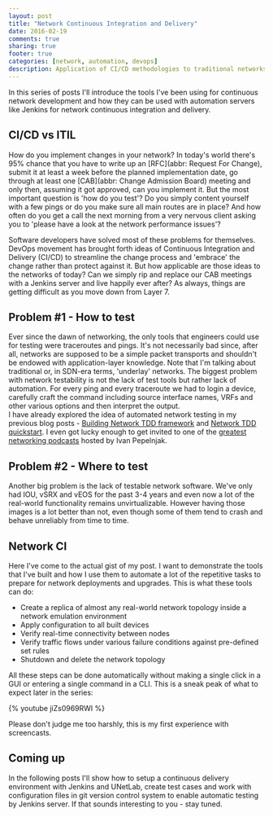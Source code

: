 ```yaml
---
layout: post
title: "Network Continuous Integration and Delivery"
date: 2016-02-19
comments: true
sharing: true
footer: true
categories: [network, automation, devops]
description: Application of CI/CD methodologies to traditional networks
---
```


In this series of posts I'll introduce the tools I've been using for continuous network development and how they can be used with automation servers like Jenkins for network continuous integration and delivery.

<!--more-->

## CI/CD vs ITIL

How do you implement changes in your network? In today's world there's 95% chance that you have to write up an [RFC](abbr: Request For Change), submit it at least a week before the planned implementation date, go through at least one [CAB](abbr: Change Admission Board) meeting and only then, assuming it got approved, can you implement it. But the most important question is 'how do you test'? Do you simply content yourself with a few pings or do you make sure all main routes are in place? And how often do you get a call the next morning from a very nervous client asking you to 'please have a look at the network performance issues'?  

Software developers have solved most of these problems for themselves. DevOps movement has brought forth ideas of Continuous Integration and Delivery (CI/CD) to streamline the change process and 'embrace' the change rather than protect against it. But how applicable are those ideas to the networks of today? Can we simply rip and replace our CAB meetings with a Jenkins server and live happily ever after?  As always, things are getting difficult as you move down from Layer 7.

## Problem #1 - How to test

Ever since the dawn of networking, the only tools that engineers could use for testing were traceroutes and pings. It's not necessarily bad since, after all, networks are supposed to be a simple packet transports and shouldn't be endowed with application-layer knowledge. Note that I'm talking about traditional or, in SDN-era terms, 'underlay' networks. The biggest problem with network testability is not the lack of test tools but rather lack of automation. For every ping and every traceroute we had to login a device, carefully craft the command including source interface names, VRFs and other various options and then interpret the output.  
I have already explored the idea of automated network testing in my previous blog posts - [Building Network TDD framework][simple-tdd-build] and [Network TDD quickstart][tdd-quickstart]. I even got lucky enough to get invited to one of the [greatest networking podcasts][ipspace-tdd] hosted by Ivan Pepelnjak.  

## Problem #2 - Where to test

Another big problem is the lack of testable network software. We've only had IOU, vSRX and vEOS for the past 3-4 years and even now a lot of the real-world functionality remains unvirtualizable. However having those images is a lot better than not, even though some of them tend to crash and behave unreliably from time to time.

## Network CI

Here I've come to the actual gist of my post. I want to demonstrate the tools that I've built and how I use them to automate a lot of the repetitive tasks to prepare for network deployments and upgrades. This is what these tools can do:

* Create a replica of almost any real-world network topology inside a network emulation environment
* Apply configuration to all built devices
* Verify real-time connectivity between nodes
* Verify traffic flows under various failure conditions against pre-defined set rules
* Shutdown and delete the network topology

All these steps can be done automatically without making a single click in a GUI or entering a single command in a CLI. This is a sneak peak of what to expect later in the series:

{% youtube jiZs0969RWI %}

Please don't judge me too harshly, this is my first experience with screencasts.

## Coming up

In the following posts I'll show how to setup a continuous delivery environment with Jenkins and UNetLab, create test cases and work with configuration files in git version control system to enable automatic testing by Jenkins server. If that sounds interesting to you - stay tuned.


[simple-tdd-build]: http://networkop.github.io/blog/2015/06/15/simple-tdd-framework/
[tdd-quickstart]: http://networkop.github.io/blog/2015/07/17/tdd-quickstart/
[ipspace-tdd]: http://blog.ipspace.net/2015/11/test-driven-network-development-with.html

